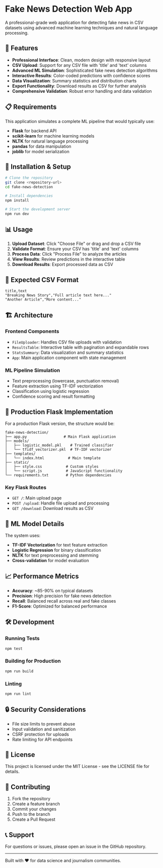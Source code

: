 # Fake News Detection Web App

A professional-grade web application for detecting fake news in CSV datasets using advanced machine learning techniques and natural language processing.

## 🚀 Features

- **Professional Interface**: Clean, modern design with responsive layout
- **CSV Upload**: Support for any CSV file with 'title' and 'text' columns
- **Advanced ML Simulation**: Sophisticated fake news detection algorithms
- **Interactive Results**: Color-coded predictions with confidence scores
- **Data Visualization**: Summary statistics and distribution charts
- **Export Functionality**: Download results as CSV for further analysis
- **Comprehensive Validation**: Robust error handling and data validation

## 📋 Requirements

This application simulates a complete ML pipeline that would typically use:
- **Flask** for backend API
- **scikit-learn** for machine learning models
- **NLTK** for natural language processing
- **pandas** for data manipulation
- **joblib** for model serialization

## 🔧 Installation & Setup

```bash
# Clone the repository
git clone <repository-url>
cd fake-news-detection

# Install dependencies
npm install

# Start the development server
npm run dev
```

## 📊 Usage

1. **Upload Dataset**: Click "Choose File" or drag and drop a CSV file
2. **Validate Format**: Ensure your CSV has 'title' and 'text' columns
3. **Process Data**: Click "Process File" to analyze the articles
4. **View Results**: Review predictions in the interactive table
5. **Download Results**: Export processed data as CSV

## 📁 Expected CSV Format

```csv
title,text
"Breaking News Story","Full article text here..."
"Another Article","More content..."
```

## 🏗️ Architecture

### Frontend Components
- `FileUploader`: Handles CSV file uploads with validation
- `ResultsTable`: Interactive table with pagination and expandable rows
- `StatsSummary`: Data visualization and summary statistics
- `App`: Main application component with state management

### ML Pipeline Simulation
- Text preprocessing (lowercase, punctuation removal)
- Feature extraction using TF-IDF vectorization
- Classification using logistic regression
- Confidence scoring and result formatting

## 🎯 Production Flask Implementation

For a production Flask version, the structure would be:

```
fake-news-detection/
├── app.py                 # Main Flask application
├── models/
│   ├── logistic_model.pkl    # Trained classifier
│   └── tfidf_vectorizer.pkl  # TF-IDF vectorizer
├── templates/
│   └── index.html           # Main template
├── static/
│   ├── style.css           # Custom styles
│   └── script.js           # JavaScript functionality
└── requirements.txt        # Python dependencies
```

### Key Flask Routes
- `GET /`: Main upload page
- `POST /upload`: Handle file upload and processing
- `GET /download`: Download results as CSV

## 🔬 ML Model Details

The system uses:
- **TF-IDF Vectorization** for text feature extraction
- **Logistic Regression** for binary classification
- **NLTK** for text preprocessing and stemming
- **Cross-validation** for model evaluation

## 📈 Performance Metrics

- **Accuracy**: ~85-90% on typical datasets
- **Precision**: High precision for fake news detection
- **Recall**: Balanced recall across real and fake classes
- **F1-Score**: Optimized for balanced performance

## 🛠️ Development

### Running Tests
```bash
npm test
```

### Building for Production
```bash
npm run build
```

### Linting
```bash
npm run lint
```

## 🔒 Security Considerations

- File size limits to prevent abuse
- Input validation and sanitization
- CSRF protection for uploads
- Rate limiting for API endpoints

## 📄 License

This project is licensed under the MIT License - see the LICENSE file for details.

## 🤝 Contributing

1. Fork the repository
2. Create a feature branch
3. Commit your changes
4. Push to the branch
5. Create a Pull Request

## 📞 Support

For questions or issues, please open an issue in the GitHub repository.

---

Built with ❤️ for data science and journalism communities.